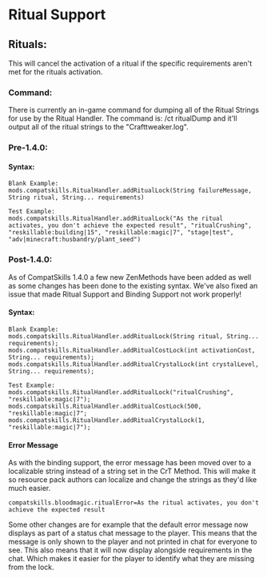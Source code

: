 # Ritual Support

## Rituals:

This will cancel the activation of a ritual if the specific requirements aren't met for the rituals activation.

### Command:

There is currently an in-game command for dumping all of the Ritual Strings for use by the Ritual Handler. The command is: /ct ritualDump and it'll output all of the ritual strings to the "Crafttweaker.log".

### Pre-1.4.0:

#### Syntax:

    Blank Example:
    mods.compatskills.RitualHandler.addRitualLock(String failureMessage, String ritual, String... requirements)
    
    Test Example:
    mods.compatskills.RitualHandler.addRitualLock("As the ritual activates, you don't achieve the expected result", "ritualCrushing", "reskillable:building|15", "reskillable:magic|7", "stage|test", "adv|minecraft:husbandry/plant_seed")
    

### Post-1.4.0:

As of CompatSkills 1.4.0 a few new ZenMethods have been added as well as some changes has been done to the existing syntax. We've also fixed an issue that made Ritual Support and Binding Support not work properly!

#### Syntax:

    Blank Example:
    mods.compatskills.RitualHandler.addRitualLock(String ritual, String... requirements);
    mods.compatskills.RitualHandler.addRitualCostLock(int activationCost, String... requirements);
    mods.compatskills.RitualHandler.addRitualCrystalLock(int crystalLevel, String... requirements);
    
    Test Example:
    mods.compatskills.RitualHandler.addRitualLock("ritualCrushing", "reskillable:magic|7");
    mods.compatskills.RitualHandler.addRitualCostLock(500, "reskillable:magic|7";
    mods.compatskills.RitualHandler.addRitualCrystalLock(1, "reskillable:magic|7");
    

#### Error Message

As with the binding support, the error message has been moved over to a localizable string instead of a string set in the CrT Method. This will make it so resource pack authors can localize and change the strings as they'd like much easier.

    compatskills.bloodmagic.ritualError=As the ritual activates, you don't achieve the expected result
    

Some other changes are for example that the default error message now displays as part of a status chat message to the player. This means that the message is only shown to the player and not printed in chat for everyone to see. This also means that it will now display alongside requirements in the chat. Which makes it easier for the player to identify what they are missing from the lock.